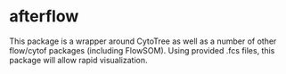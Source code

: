 # afterflow

This package is a wrapper around CytoTree as well as a number of other flow/cytof packages (including FlowSOM). Using provided .fcs files, this package will allow rapid visualization.
